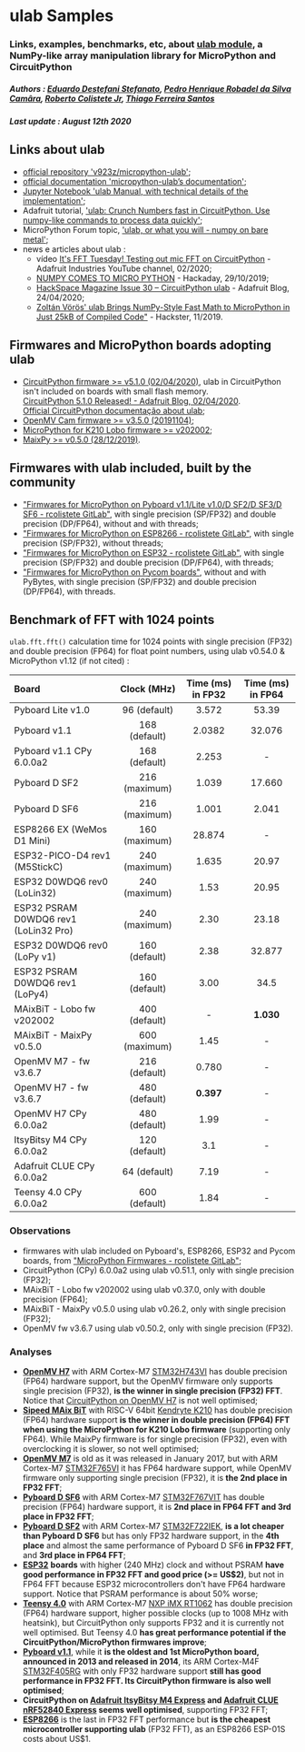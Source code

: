 # ulab Samples

### Links, examples, benchmarks, etc, about [ulab module](https://github.com/v923z/micropython-ulab), a NumPy-like array manipulation library for MicroPython and CircuitPython

##### Authors : [Eduardo Destefani Stefanato](https://github.com/EduardoDestefani), [Pedro Henrique Robadel da Silva Camâra](https://github.com/ph-robadel), [Roberto Colistete Jr](https://github.com/rcolistete), [Thiago Ferreira Santos](https://github.com/thiagofe)

##### Last update : August 12th 2020


## Links about ulab

- [official repository 'v923z/micropython-ulab'](https://github.com/v923z/micropython-ulab);
- [official documentation 'micropython-ulab’s documentation'](https://micropython-ulab.readthedocs.io/);
- [Jupyter Notebook 'ulab Manual, with technical details of the implementation'](https://github.com/v923z/micropython-ulab/blob/master/docs/ulab-manual.ipynb);
- Adafruit tutorial, ['ulab: Crunch Numbers fast in CircuitPython. Use numpy-like commands to process data quickly'](https://learn.adafruit.com/ulab-crunch-numbers-fast-with-circuitpython);
- MicroPython Forum topic, ['ulab, or what you will - numpy on bare metal'](https://forum.micropython.org/viewtopic.php?f=3&t=7005);
- news e articles about ulab :
    * vídeo [It's FFT Tuesday! Testing out mic FFT on CircuitPython](https://www.youtube.com/watch?v=c0SMT1UY37M) - Adafruit Industries
YouTube channel, 02/2020;
    * [NUMPY COMES TO MICRO PYTHON](https://hackaday.com/2019/10/29/numpy-comes-to-micro-python/) - Hackaday, 29/10/2019;
    * [HackSpace Magazine Issue 30 – CircuitPython ulab](https://blog.adafruit.com/2020/04/24/hackspace-magazine-issue-30-circuitpython-ulab-clue-adafruit-circuitpython-hackspacemag-adafruit/) - Adafruit Blog, 24/04/2020;
    * [Zoltán Vörös' ulab Brings NumPy-Style Fast Math to MicroPython in Just 25kB of Compiled Code"](https://www.hackster.io/news/zoltan-voros-ulab-brings-numpy-style-fast-math-to-micropython-in-just-25kb-of-compiled-code-aa52a81cd269) - Hackster, 11/2019.


## Firmwares and MicroPython boards adopting ulab

- [CircuitPython firmware >= v5.1.0 (02/04/2020)](https://github.com/adafruit/circuitpython/releases/tag/5.1.0), ulab in CircuitPython isn't included on boards with small flash memory.  
[CircuitPython 5.1.0 Released! - Adafruit Blog, 02/04/2020](https://blog.adafruit.com/2020/04/02/circuitpython-5-1-0-released-circuitpython-python-ulab-adafruit-circuitpython/).  
[Official CircuitPython documentação about ulab](https://circuitpython.readthedocs.io/en/latest/autoapi/ulab/index.html);
- [OpenMV Cam firmware >= v3.5.0 (20191104)](https://docs.openmv.io/library/index.html?highlight=ulab#third-party-libraries-on-the-openmv-cam);
- [MicroPython for K210 Lobo firmware >= v202002](https://loboris.eu/forum/showthread.php?tid=1004);
- [MaixPy >= v0.5.0 (28/12/2019)](https://twitter.com/SipeedIO/status/1210875423627702272).


## Firmwares with ulab included, built by the community

- ["Firmwares for MicroPython on Pyboard v1.1/Lite v1.0/D SF2/D SF3/D SF6 - rcolistete GitLab"](https://gitlab.com/rcolistete/micropython-firmwares/-/tree/master/Pyboard), with single precision (SP/FP32) and double precision (DP/FP64), without and with threads;
- ["Firmwares for MicroPython on ESP8266 - rcolistete GitLab"](https://gitlab.com/rcolistete/micropython-firmwares/-/tree/master/ESP8266), with single precision (SP/FP32), without threads;
- ["Firmwares for MicroPython on ESP32 - rcolistete GitLab"](https://gitlab.com/rcolistete/micropython-firmwares/-/tree/master/ESP32), with single precision (SP/FP32) and double precision (DP/FP64), with threads;
- ["Firmwares for MicroPython on Pycom boards"](https://gitlab.com/rcolistete/micropython-firmwares/-/tree/master/Pycom), without and with PyBytes, with single precision (SP/FP32) and double precision (DP/FP64), with threads.


## Benchmark of FFT with 1024 points

`ulab.fft.fft()` calculation time for 1024 points with single precision (FP32) and double precision (FP64) for float point numbers, using ulab v0.54.0 & MicroPython v1.12 (if not cited) :

| Board                       |  Clock (MHz)  |  Time (ms) in FP32  |  Time (ms) in FP64  |
| :-------------------------- | :-----------: | :-----------------: | :-----------------: |
| Pyboard Lite v1.0           | 96 (default)  |        3.572        |        53.39        |
| Pyboard v1.1                | 168 (default) |        2.0382       |        32.076       |
| Pyboard v1.1 CPy 6.0.0a2    | 168 (default) |        2.253        |          -          |
| Pyboard D SF2               | 216 (maximum) |        1.039        |        17.660       |
| Pyboard D SF6               | 216 (maximum) |        1.001        |        2.041        |
| ESP8266 EX (WeMos D1 Mini)  | 160 (maximum) |       28.874        |          -          |
| ESP32-PICO-D4 rev1 (M5StickC) | 240 (maximum) |      1.635        |        20.97        |
| ESP32 D0WDQ6 rev0 (LoLin32) | 240 (maximum) |        1.53         |        20.95        |
| ESP32 PSRAM D0WDQ6 rev1 (LoLin32 Pro) | 240 (maximum) | 2.30      |        23.18        |
| ESP32 D0WDQ6 rev0 (LoPy v1) | 160 (default) |         2.38        |        32.877       |
| ESP32 PSRAM D0WDQ6 rev1 (LoPy4) | 160 (default) |     3.00        |        34.5         |
| MAixBiT - Lobo fw v202002   | 400 (default) |          -          |       **1.030**     |
| MAixBiT - MaixPy v0.5.0     | 600 (maximum) |        1.45         |          -          |
| OpenMV M7 - fw v3.6.7       | 216 (default) |        0.780        |          -          |
| OpenMV H7 - fw v3.6.7       | 480 (default) |      **0.397**      |          -          |
| OpenMV H7 CPy 6.0.0a2       | 480 (default) |        1.99         |          -          |
| ItsyBitsy M4 CPy 6.0.0a2    | 120 (default) |         3.1         |          -          |
| Adafruit CLUE CPy 6.0.0a2   | 64 (default)  |        7.19         |          -          |
| Teensy 4.0 CPy 6.0.0a2      | 600 (default) |        1.84         |          -          |

### Observations

- firmwares with ulab included on Pyboard's, ESP8266, ESP32 and Pycom boards, from ["MicroPython Firmwares - rcolistete GitLab"](https://gitlab.com/rcolistete/micropython-firmwares);
- CircuitPython (CPy) 6.0.0a2 using ulab v0.51.1, only with single precision (FP32);
- MAixBiT - Lobo fw v202002 using ulab v0.37.0, only with  double precision (FP64);
- MAixBiT - MaixPy v0.5.0 using ulab v0.26.2, only with single precision (FP32);
- OpenMV fw v3.6.7 using ulab v0.50.2, only with single precision (FP32).

### Analyses

- [**OpenMV H7**](https://openmv.io/products/openmv-cam-h7) with ARM Cortex-M7 [STM32H743VI](https://www.st.com/en/microcontrollers-microprocessors/stm32h743vi.html) has double precision (FP64) hardware support, but the OpenMV firmware only supports single precision (FP32), **is the winner in single precision (FP32) FFT**. Notice that [CircuitPython on OpenMV H7](https://circuitpython.org/board/openmv_h7/) is not well optimised;
- [**Sipeed MAix BiT**](https://www.seeedstudio.com/Sipeed-MAix-BiT-for-RISC-V-AI-IoT-p-2872.html) with RISC-V 64bit [Kendryte K210](https://canaan.io/product/kendryteai) has double precision (FP64) hardware support **is the winner in double precision (FP64) FFT when using the MicroPython for K210 Lobo firmware** (supporting only FP64). While MaixPy firmware is for single precision (FP32), even with overclocking it is slower, so not well optimised;
- [**OpenMV M7**](https://openmv.io/products/openmv-cam-m7) is old as it was released in January 2017, but with ARM Cortex-M7 [STM32F765VI](https://www.st.com/en/microcontrollers-microprocessors/stm32f765vi.html) it has FP64 hardware support, while OpenMV firmware only supporting single precision (FP32), it is **the 2nd place in FP32 FFT**;
- [**Pyboard D SF6**](https://store.micropython.org/product/PYBD-SF6-W4F2) with ARM Cortex-M7 [STM32F767VIT](https://www.st.com/en/microcontrollers-microprocessors/stm32f767vi.html) has double precision (FP64) hardware support, it is **2nd place in FP64 FFT and 3rd place in FP32 FFT**;
- [**Pyboard D SF2**](https://store.micropython.org/product/PYBD-SF2-W4F2) with ARM Cortex-M7 [STM32F722IEK](https://www.st.com/content/st_com/en/products/microcontrollers-microprocessors/stm32-32-bit-arm-cortex-mcus/stm32-high-performance-mcus/stm32f7-series/stm32f7x2/stm32f722ie.html), **is a lot cheaper than Pyboard D SF6** but has only FP32 hardware support, in the **4th place** and almost the same performance of Pyboard D SF6 **in FP32 FFT**, and **3rd place in FP64 FFT**;
- [**ESP32**](http://esp32.net/) **boards** with higher (240 MHz) clock and without PSRAM **have good performance in FP32 FFT and good price (>= US$2)**, but not in FP64 FFT because ESP32 microcontrollers don't have FP64 hardware support. Notice that PSRAM performance is about 50% worse;
- [**Teensy 4.0**](https://www.pjrc.com/store/teensy40.html) with ARM Cortex-M7 [NXP iMX RT1062](https://www.nxp.com/products/processors-and-microcontrollers/arm-microcontrollers/i-mx-rt-crossover-mcus/i-mx-rt1060-crossover-mcu-with-arm-cortex-m7-core:i.MX-RT1060) has double precision (FP64) hardware support, higher possible clocks (up to 1008 MHz with heatsink), but CircuitPython only supports FP32 and it is currently not well optimised. But Teensy 4.0 **has great performance potential if the CircuitPython/MicroPython firmwares improve**;
- [**Pyboard v1.1**](https://store.micropython.org/product/PYBv1.1), while it **is the oldest and 1st MicroPython board, announced in 2013 and released in 2014**, its ARM Cortex-M4F [STM32F405RG](https://www.st.com/en/microcontrollers-microprocessors/stm32f405rg.html) with only FP32 hardware support **still has good performance in FP32 FFT. Its CircuitPython firmware is also well optimised**;
- **CircuitPython on [Adafruit ItsyBitsy M4 Express](https://www.adafruit.com/product/3800) and [Adafruit CLUE nRF52840 Express](https://www.adafruit.com/product/4500) seems well optimised**, supporting FP32 FFT;
- [**ESP8266**](https://www.espressif.com/en/products/socs/esp8266) is the last in FP32 FFT performance but **is the cheapest microcontroller supporting ulab** (FP32 FFT), as an ESP8266 ESP-01S costs about US$1.
